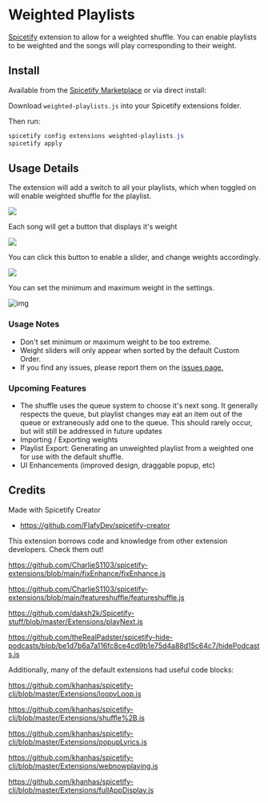 # Weighted Playlists

[Spicetify](https://spicetify.app/) extension to allow for a weighted shuffle. You can enable playlists to be weighted and the songs will play corresponding to their weight.

## Install

Available from the [Spicetify Marketplace](https://github.com/CharlieS1103/spicetify-marketplace) or via direct install:

Download `weighted-playlists.js` into your Spicetify extensions folder.

Then run:

```powershell
spicetify config extensions weighted-playlists.js
spicetify apply
```

## Usage Details

The extension will add a switch to all your playlists, which when toggled on will enable weighted shuffle for the playlist.

![](https://i.gyazo.com/227878387dd6778ded74f64e51c2b623.png)

Each song will get a button that displays it's weight

![](https://i.gyazo.com/ff52c43368b7c62367a03c96b3a697d0.png)

You can click this button to enable a slider, and change weights accordingly.

![](https://i.gyazo.com/311bdc309533e8df9b97e44ba54e244a.png)

You can set the minimum and maximum weight in the settings.

![img](https://i.gyazo.com/d234fb87d30c6ebba9ddd35d09405e57.png)

### Usage Notes

- Don't set minimum or maximum weight to be too extreme.
- Weight sliders will only appear when sorted by the default Custom Order.
- If you find any issues, please report them on the [issues page.](https://github.com/mwaterman29/spicetify-weighted-playlists/issues/new/choose)



### Upcoming Features

- The shuffle uses the queue system to choose it's next song. It generally respects the queue, but playlist changes may eat an item out of the queue or extraneously add one to the queue. This should rarely occur, but will still be addressed in future updates
- Importing / Exporting weights
- Playlist Export: Generating an unweighted playlist from a weighted one for use with the default shuffle.
- UI Enhancements (improved design, draggable popup, etc)



## Credits

Made with Spicetify Creator

- https://github.com/FlafyDev/spicetify-creator

This extension borrows code and knowledge from other extension developers. Check them out!

https://github.com/CharlieS1103/spicetify-extensions/blob/main/fixEnhance/fixEnhance.js

https://github.com/CharlieS1103/spicetify-extensions/blob/main/featureshuffle/featureshuffle.js

https://github.com/daksh2k/Spicetify-stuff/blob/master/Extensions/playNext.js

https://github.com/theRealPadster/spicetify-hide-podcasts/blob/be1d7b6a7a116fc8ce4cd9b1e75d4a88d15c64c7/hidePodcasts.js

Additionally, many of the default extensions had useful code blocks:

https://github.com/khanhas/spicetify-cli/blob/master/Extensions/loopyLoop.js

https://github.com/khanhas/spicetify-cli/blob/master/Extensions/shuffle%2B.js

https://github.com/khanhas/spicetify-cli/blob/master/Extensions/popupLyrics.js

https://github.com/khanhas/spicetify-cli/blob/master/Extensions/webnowplaying.js

https://github.com/khanhas/spicetify-cli/blob/master/Extensions/fullAppDisplay.js